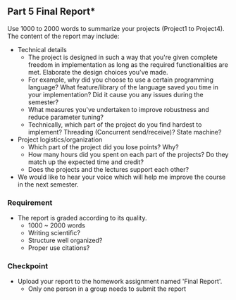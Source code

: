 ## Part 5 Final Report*

Use 1000 to 2000 words to summarize your projects (Project1 to Project4). The content of the report may include:

- Technical details
  - The project is designed in such a way that you're given complete freedom in implementation as long as the required functionalities are met. Elaborate the design choices you've made.
  - For example, why did you choose to use a certain programming language? What feature/library of the language saved you time in your implementation? Did it cause you any issues during the semester?
  - What measures you've undertaken to improve robustness and reduce parameter tuning?
  - Technically, which part of the project do you find hardest to implement? Threading (Concurrent send/receive)? State machine?
- Project logistics/organization
  - Which part of the project did you lose points? Why?
  - How many hours did you spent on each part of the projects? Do they match up the expected time and credit?
  - Does the projects and the lectures support each other?
- We would like to hear your voice which will help me improve the course in the next semester.

### Requirement
- The report is graded according to its quality.
  - 1000 ~ 2000 words
  - Writing scientific?
  - Structure well organized?
  - Proper use citations?

### Checkpoint
- Upload your report to the homework assignment named 'Final Report'.
  - Only one person in a group needs to submit the report
